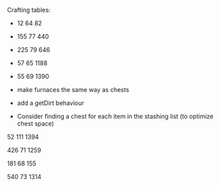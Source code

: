 Crafting tables:

* 12 64 82
* 155 77 440
* 225 79 646

* 57 65 1188
* 55 69 1390

* make furnaces the same way as chests
* add a getDirt behaviour
* Consider finding a chest for each item in the stashing list (to optimize chest space)

52 111 1394


426 71 1259


181 68 155

540 73 1314